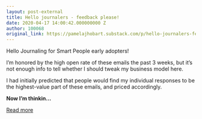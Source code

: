 ```yaml
---
layout: post-external
title: Hello journalers - feedback please!
date: 2020-04-17 14:00:42.000000000 Z
author: 100068
original_link: https://pamelajhobart.substack.com/p/hello-journalers-feedback-please
---
```


Hello Journaling for Smart People early adopters!

I’m honored by the high open rate of these emails the past 3 weeks, but it’s not enough info to tell whether I should tweak my business model here.

I had initially predicted that people would find my individual responses to be the highest-value part of these emails, and priced accordingly.

**Now I’m thinkin…**

[Read more](https://pamelajhobart.substack.com/p/hello-journalers-feedback-please)

